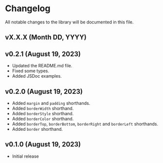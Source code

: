 # Changelog

All notable changes to the library will be documented in this file.

## vX.X.X (Month DD, YYYY)

## v0.2.1 (August 19, 2023)

- Updated the README.md file.
- Fixed some types.
- Added JSDoc examples.

## v0.2.0 (August 19, 2023)

- Added `margin` and `padding` shorthands.
- Added `borderWidth` shorthand.
- Added `borderStyle` shorthand.
- Added `borderColor` shorthand.
- Added `borderTop`, `borderBottom`, `borderRight` and `borderLeft` shorthands.
- Added `border` shorthand.

## v0.1.0 (August 19, 2023)

- Initial release
